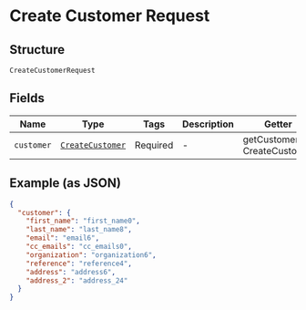 
# Create Customer Request

## Structure

`CreateCustomerRequest`

## Fields

| Name | Type | Tags | Description | Getter | Setter |
|  --- | --- | --- | --- | --- | --- |
| `customer` | [`CreateCustomer`](../../doc/models/create-customer.md) | Required | - | getCustomer(): CreateCustomer | setCustomer(CreateCustomer customer): void |

## Example (as JSON)

```json
{
  "customer": {
    "first_name": "first_name0",
    "last_name": "last_name8",
    "email": "email6",
    "cc_emails": "cc_emails0",
    "organization": "organization6",
    "reference": "reference4",
    "address": "address6",
    "address_2": "address_24"
  }
}
```

